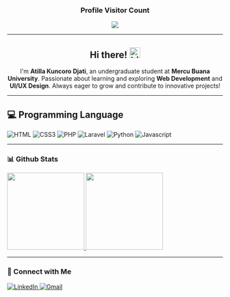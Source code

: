 <div align="center">
  <h3><b>Profile Visitor Count</b></h3>
</div>

<!-- retro visitor counter -->  
<p align="center">   
  <img src="https://profile-counter.glitch.me/AtillaKuncoroDjati/count.svg" />  
</p>

---

<div align="center">
  <h2>Hi there! <img src="https://github.com/user-attachments/assets/93a3c13f-3601-4179-89d8-36b4b7400dc0" width="25" alt="hi emoji"/></h2>
  <p>
    I'm <b>Atilla Kuncoro Djati</b>, an undergraduate student at <b>Mercu Buana University</b>. Passionate about learning and exploring <b>Web Development</b> and <b>UI/UX Design</b>. Always eager to grow and contribute to innovative projects!
  </p>
</div>

---

## 💻 Programming Language
<p align="left">
  <img alt="HTML" src="https://img.shields.io/badge/HTML5-E34F26?style=for-the-badge&logo=html5&logoColor=white" />
  <img alt="CSS3" src="https://img.shields.io/badge/CSS3-1572B6?style=for-the-badge&logo=css3&logoColor=white" />
  <img alt="PHP" src="https://img.shields.io/badge/PHP-777BB4?style=for-the-badge&logo=php&logoColor=white" />
  <img alt="Laravel" src="https://img.shields.io/badge/Laravel-FF2D20?style=for-the-badge&logo=laravel&logoColor=white" />
  <img alt="Python" src="https://img.shields.io/badge/Python-3776AB?style=for-the-badge&logo=python&logoColor=white" />
  <img alt="Javascript" src="https://img.shields.io/badge/Javascript-F0DB4F?style=for-the-badge&labelColor=black&logo=javascript&logoColor=F0DB4F" />
</p>

---

### 📊 Github Stats  
<p align="left">
  <a href="https://github.com/AtillaKuncoroDjati">
    <img height="180em" src="https://github-readme-stats-eight-theta.vercel.app/api?username=AtillaKuncoroDjati&show_icons=true&theme=tokyonight&include_all_commits=true&count_private=true" />
    <img height="180em" src="https://github-readme-stats-eight-theta.vercel.app/api/top-langs/?username=AtillaKuncoroDjati&layout=compact&langs_count=8&theme=tokyonight" />
  </a>
</p>

---

### 🤝 Connect with Me  
<p align="left">
  <a href="https://www.linkedin.com/in/atillakuncorodjati/">
    <img alt="LinkedIn" src="https://img.shields.io/badge/-LinkedIn-0A66C2?style=for-the-badge&logo=linkedin&logoColor=white" />
  </a>
  <a href="mailto:atillakuncorodjati@gmail.com">
    <img alt="Gmail" src="https://img.shields.io/badge/-Gmail-D14836?style=for-the-badge&logo=gmail&logoColor=white" />
  </a>
</p>
